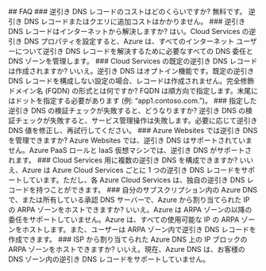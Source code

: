 <BR>
## FAQ 
### 逆引き DNS レコードのコストはどのくらいですか?
無料です。 逆引き DNS レコードまたはクエリに追加コストはかかりません。
### 逆引き DNS レコードはインターネットから解決しますか?
はい。Cloud Services の逆引き DNS プロパティを設定すると、Azure は、すべてのインターネット ユーザーについて逆引き DNS レコードを解決するために必要なすべての DNS 委任と DNS ゾーンを管理します。
### Cloud Services の既定の逆引き DNS レコードは作成されますか?
いいえ。逆引き DNS はオプトイン機能です。既定の逆引き DNS レコードを構成しない設定の場合、レコードは作成されません。完全修飾ドメイン名 (FQDN) の形式とは何ですか? FQDN は順方向で指定します。末尾にはドットを指定する必要があります (例: “app1.contoso.com.”)。
### 指定した逆引き DNS の検証チェックが失敗すると、どうなりますか?
逆引き DNS の検証チェックが失敗すると、サービス管理操作は失敗します。必要に応じて逆引き DNS 値を修正し、再試行してください。
### Azure Websites では逆引き DNS を管理できますか?
Azure Websites では、逆引き DNS はサポートされていません。Azure PaaS ロールと IaaS 仮想マシンでは、逆引き DNS がサポートされます。
### Cloud Services 用に複数の逆引き DNS を構成できますか?
いいえ、Azure は Azure Cloud Services ごとに 1 つの逆引き DNS レコードをサポートしています。ただし、各 Azure Cloud Services は、独自の逆引き DNS レコードを持つことができます。
### 自分のサブスクリプション内の Azure DNS で、または所有している承認 DNS サーバーで、Azure から割り当てられた IP の ARPA ゾーンをホストできますか?
いいえ。Azure は ARPA ゾーンの以降の委任をサポートしていません。Azure は、すべての使用可能な IP の ARPA ゾーンをホストします。また、ユーザーは ARPA ゾーン内で逆引き DNS レコードを作成できます。
### ISP から割り当てられた Azure DNS 上の IP ブロックの ARPA ゾーンをホストできますか?
いいえ。現在、Azure DNS は、お客様の DNS ゾーン内の逆引き DNS レコードをサポートしていません。

<!---HONumber=AcomDC_0309_2016-->
